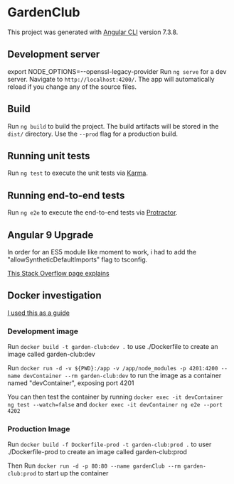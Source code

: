 # GardenClub

This project was generated with [Angular CLI](https://github.com/angular/angular-cli) version 7.3.8.

## Development server

export NODE_OPTIONS=--openssl-legacy-provider
Run `ng serve` for a dev server. Navigate to `http://localhost:4200/`. The app will automatically reload if you change any of the source files.

## Build

Run `ng build` to build the project. The build artifacts will be stored in the `dist/` directory. Use the `--prod` flag for a production build.

## Running unit tests

Run `ng test` to execute the unit tests via [Karma](https://karma-runner.github.io).

## Running end-to-end tests

Run `ng e2e` to execute the end-to-end tests via [Protractor](http://www.protractortest.org/).

## Angular 9 Upgrade

In order for an ES5 module like moment to work, i had to add the "allowSyntheticDefaultImports" flag to tsconfig.

[This Stack Overflow page explains](https://stackoverflow.com/questions/56238356/understanding-esmoduleinterop-in-tsconfig-file)

## Docker investigation

[I used this as a guide](https://mherman.org/blog/dockerizing-an-angular-app/)

### Development image

Run `docker build -t garden-club:dev .` to use ./Dockerfile to create an image called garden-club:dev

Run `docker run -d -v ${PWD}:/app -v /app/node_modules -p 4201:4200 --name devContainer --rm garden-club:dev` to run the image as a container named "devContainer", exposing port 4201

You can then test the container by running `docker exec -it devContainer ng test --watch=false`
and `docker exec -it devContainer ng e2e --port 4202`

### Production Image

Run `docker build -f Dockerfile-prod -t garden-club:prod .` to user ./Dockerfile-prod to create an image called garden-club:prod

Then Run `docker run -d -p 80:80 --name gardenClub --rm garden-club:prod` to start up the container
